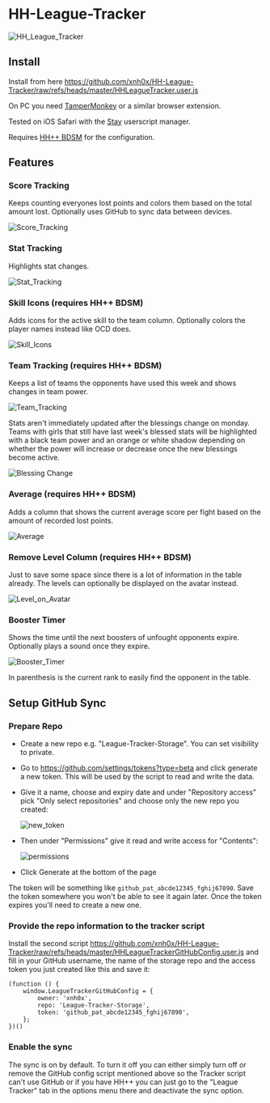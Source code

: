 # HH-League-Tracker

![HH_League_Tracker](https://github.com/user-attachments/assets/84114d70-9528-4036-a0d0-057d3a7ea4de)

## Install

Install from here https://github.com/xnh0x/HH-League-Tracker/raw/refs/heads/master/HHLeagueTracker.user.js

On PC you need [TamperMonkey](https://www.tampermonkey.net) or a similar browser extension.

Tested on iOS Safari with the [Stay](https://apps.apple.com/us/app/stay-for-safari/id1591620171) userscript manager.

Requires [HH++ BDSM](https://github.com/zoop0kemon/hh-plus-plus) for the configuration.

## Features

### Score Tracking
Keeps counting everyones lost points and colors them based on the total amount lost. Optionally uses GitHub to sync data between devices.

![Score_Tracking](https://github.com/user-attachments/assets/a2464dda-f733-4e17-a19a-8b53db8c8639)

### Stat Tracking
Highlights stat changes.

![Stat_Tracking](https://github.com/user-attachments/assets/13ed9fb5-16c1-4bd9-b2ca-27ca82640a6f)

### Skill Icons (requires HH++ BDSM)
Adds icons for the active skill to the team column. Optionally colors the player names instead like OCD does.

![Skill_Icons](https://github.com/user-attachments/assets/e1b10349-4d2f-4b60-81c6-23e21e0afb70)

### Team Tracking (requires HH++ BDSM)
Keeps a list of teams the opponents have used this week and shows changes in team power.

![Team_Tracking](https://github.com/user-attachments/assets/3ea2e605-e69a-4916-82bd-894227f3ec7a)

Stats aren't immediately updated after the blessings change on monday. Teams with girls that still have last week's blessed stats will be highlighted with a black team power and an orange or white shadow depending on whether the power will increase or decrease once the new blessings become active.

![Blessing Change](https://github.com/user-attachments/assets/9fd0a1fb-ba2a-4910-8895-5f5fa57aa858)

### Average (requires HH++ BDSM)
Adds a column that shows the current average score per fight based on the amount of recorded lost points. 

![Average](https://github.com/user-attachments/assets/a26ac7fd-9b0d-4a09-a1fb-a21aef1e6521)

### Remove Level Column (requires HH++ BDSM)
Just to save some space since there is a lot of information in the table already. The levels can optionally be displayed on the avatar instead.

![Level_on_Avatar](https://github.com/user-attachments/assets/027d6537-a0fa-4bb1-8166-97ee500a2a81)

### Booster Timer
Shows the time until the next boosters of unfought opponents expire. Optionally plays a sound once they expire.

![Booster_Timer](https://github.com/user-attachments/assets/82244de7-9273-4919-b012-c15a5ff58b47)

In parenthesis is the current rank to easily find the opponent in the table.


## Setup GitHub Sync

### Prepare Repo

- Create a new repo e.g. "League-Tracker-Storage". You can set visibility to private.
- Go to https://github.com/settings/tokens?type=beta and click generate a new token. This will be used by the script to read and write the data.
- Give it a name, choose and expiry date and under "Repository access" pick "Only select repositories" and choose only the new repo you created:

  ![new_token](https://github.com/user-attachments/assets/68e64c58-48fb-40ca-8235-374c70455917)

- Then under "Permissions" give it read and write access for "Contents":

  ![permissions](https://github.com/user-attachments/assets/5db16272-415e-450e-a20a-9216d216e1bd)

- Click Generate at the bottom of the page

The token will be something like `github_pat_abcde12345_fghij67890`. Save the token somewhere you won't be able to see it again later. Once the token expires you'll need to create a new one.

### Provide the repo information to the tracker script

Install the second script https://github.com/xnh0x/HH-League-Tracker/raw/refs/heads/master/HHLeagueTrackerGitHubConfig.user.js and fill in your GitHub username, the name of the storage repo and the access token you just created like this and save it:
```
(function () {
    window.LeagueTrackerGitHubConfig = {
        owner: 'xnh0x',
        repo: 'League-Tracker-Storage',
        token: 'github_pat_abcde12345_fghij67890',
    };
})()
```

### Enable the sync

The sync is on by default. To turn it off you can either simply turn off or remove the GitHub config script mentioned above so the Tracker script can't use GitHub or if you have HH++ you can just go to the "League Tracker" tab in the options menu there and deactivate the sync option.
